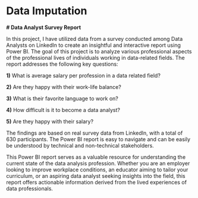 # Data Imputation

**# Data Analyst Survey Report**

In this project, I have utilized data from a survey conducted among Data Analysts on LinkedIn to create an insightful and interactive report using Power BI. The goal of this project is to analyze various professional aspects of the professional lives of individuals working in data-related fields. The report addresses the following key questions:

**1)** What is average salary per profession in a data related field?

**2)** Are they happy with their work-life balance?

**3)** What is their favorite language to work on?

**4)** How difficult is it to become a data analyst?

**5)** Are they happy with their salary?

The findings are based on real survey data from LinkedIn, with a total of 630 participants. The Power BI report is easy to navigate and can be easily be understood by technical and non-technical stakeholders. 

This Power BI report serves as a valuable resource for understanding the current state of the data analysis profession. Whether you are an employer looking to improve workplace conditions, an educator aiming to tailor your curriculum, or an aspiring data analyst seeking insights into the field, this report offers actionable information derived from the lived experiences of data professionals.
